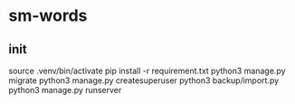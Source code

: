 # sm-words


## init
source .venv/bin/activate
pip install -r requirement.txt
python3 manage.py migrate
python3 manage.py createsuperuser
python3 backup/import.py
python3 manage.py runserver